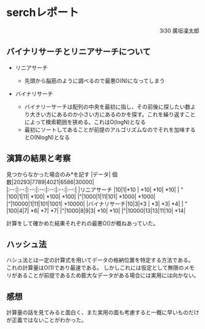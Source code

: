 # serchレポート
<div style = "text-align: right;">3i30 廣垣凜太郎 </div>

## バイナリサーチとリニアサーチについて

- リニアサーチ

    - 先頭から脳筋のように調べるので最悪O(N)になってしまう
- バイナリサーチ
    - バイナリーサーチは配列の中央を最初に指し、その前後に探したい数より大きい方にあるのか小さい方にあるのかを探す。これを繰り返すことによって検索範囲を狭める。これはO(logN)となる
    - 最初にソートしてあることが前提のアルゴリズムなのでそれを加味するとO(NlogN)となる

## 演算の結果と考察

見つからなかった場合のみ*を記す
|データ| 個数|20293|7789|4021|6586|30000|  
|:--:|:--:|:--:|:--:|:--:|:--:|:--:|
|リニアサーチ  |10|1|*10 | *10| *10| *10|
| " |100|1|11| *100| *100| *100|
|"|1000|1|11|101| *1000| *1000|
|"|10000|1|11|101|1001| *10000|
|バイナリサーチ|10|3|*3 | *3| *3| *4|
| " |100|4|7| *6| *7| *7|
|"|1000|8|9|3| *10| *10|
|"|10000|13|13|11|10| *14|

計算をして確かめた結果それぞれの最悪O()が概ねあっていた。

## ハッシュ法

ハシュ法とは一定の計算式を用いてデータの格納位置を特定する方法である。
これの計算量はO(1)であり最速である。
しかしこれには仮定として無限のメモリがあることが前提であるため膨大なデータがある場合には実用には向かない。

## 感想
計算量の話を見てみると面白く、また実用の面も考慮すると一概に早いものだけが正義ではないことがわかった。

